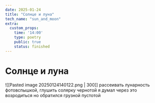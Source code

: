 ```yaml
---
date: 2025-01-24
title: "Солнце и луна"
tech_name: "sun_and_moon"
extra:
  custom_props:
    time: '14:00'
    type: poetry
    public: true
    status: finished
---
```

# Солнце и луна
![[Pasted image 20250124140122.png | 300]]
рассеивать лунарность фотовспышкой,
глушить солярку чернотой
я думал через это возродиться 
но обратился грузной пустотой

